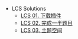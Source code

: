 -   LCS Solutions
    -   [LCS 01. 下载插件](/lcs/LCS%2001.%20%E4%B8%8B%E8%BD%BD%E6%8F%92%E4%BB%B6/README.md)
    -   [LCS 02. 完成一半题目](/lcs/LCS%2002.%20%E5%AE%8C%E6%88%90%E4%B8%80%E5%8D%8A%E9%A2%98%E7%9B%AE/README.md)
    -   [LCS 03. 主题空间](/lcs/LCS%2003.%20%E4%B8%BB%E9%A2%98%E7%A9%BA%E9%97%B4/README.md)
